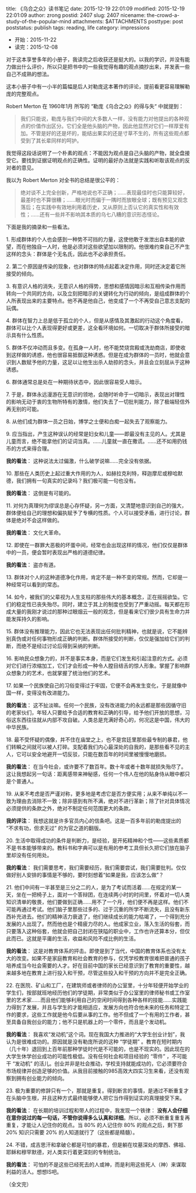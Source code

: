 title: 《乌合之众》读书笔记
date: 2015-12-19 22:01:09
modified: 2015-12-19 22:01:09
author: zrong
postid: 2407
slug: 2407
nicename: the-crowd-a-study-of-the-popular-mind
attachments: $ATTACHMENTS
posttype: post
poststatus: publish
tags: reading, life
category: impressions

- 开始：2015-11-22
- 读完：2015-12-08

对于这本享誉多年的小册子，我读完之后收获还是挺大的。以我的学识，并没有能力做出什么评价，所以只是把书中的一些我觉得有趣的观点摘抄出来，并发表一些自己不成熟的想法。

这本小册子中有一小半的篇幅是后人对勒庞这本著作的评论，提前看更容易理解勒庞的完整观点。

Robert Merton 在 1960年1月 所写的 “勒庞《乌合之众》的得与失“ 中就提到：

> 我们只能说，勒庞与我们中间的大多数人一样，没有能力对他提出的各种观点的价值作出区分。它们全是他头脑的产物，因此他显然对它们一样厚爱有加。不管是好的还是坏的，能结出果实的还是寸草不生的，所有这些观点都受到了其长辈同样的呵护。

我觉得这段话说明了一个朴素的观点：不能因为观点是自己头脑的产物，就全盘接受它。要找到证据证明观点的正确性。证明的最好办法就是实践和听取该观点的反对者的意见。

我以为 Robert Merton 对全书的总结是很公平的：

> 绝对谈不上完全创新，严格地说也不正确；……表现最佳时也只能算较好，最差时也不算很糟；……眼光时而偏于一隅时而放眼全球；既有预见又观念落后；在实践中有效地利用着历史，又从原则上否认它的真实性和有效性；……还有一些并不影响其本质的乌七八糟的意识形态怪论。

<!--more-->

下面是我的摘录和一些看法。

1\. 形成群体的个人也会感到一种势不可挡的力量，这使他敢于发泄出自本能的欲望，而在他独自一人时，他是必须对这些欲望加以限制的。他很难约束自己不产生这样的念头：群体是个无名氏，因此也不必承担责任。

2\. 第二个原因是传染的现象，也对群体的特点起着决定作用，同时还决定着它所接受的倾向。

3\. 有意识人格的消失，无意识人格的得势，思想和感情因暗示和互相传染作用而转向一个共同的方向，以及立刻把暗示的关键转化为行动的倾向，是组成群体的个人所表现出来的主要特点。他不再是他自己，他变成了一个不再受自己意志支配的玩偶。

4\. 群体在智力上总是低于孤立的个人，但是从感情及其激起的行动这个角度看，群体可以比个人表现得更好或更差，这全看环境如何。一切取决于群体所接受的暗示具有什么性质。

5\. 群体不仅冲动而且多变。在孤身一人时，他不能焚烧宫殿或洗劫商店，即使收到这样做的诱惑，他也很容易抵御这种诱惑。但是在成为群体的一员时，他就会意识到人数赋予他的力量，这足以让他生出杀人劫掠的念头，并且会立刻屈从于这种诱惑。

6\. 群体通常总是处在一种期待状态中，因此很容易受人暗示。

7\. 于是，群体永远漫游在无意识的领地，会随时听命于一切暗示，表现出对理性的影响无动于衷的生物所特有的激情，他们失去了一切批判能力，除了极端轻信外再无别的可能。

8\. 从他们成为群体一员之日始，博学之士便和白痴一起失去了观察能力。

9\. 应当指出，产生这种误认的经常是妇女和儿童——即最没有主见的人。尤其是儿童而言，绝不能拿他们的证词当真。……儿童就一直在撒谎。……还不如用扔钱币的方式来得合理。

**我的看法**： 这种说法太过偏激，什么破学说嘛……完全没有依据。

10\. 那些在人类历史上起过重大作用的为人，如赫拉克利特，释迦摩尼或穆哈默德，我们拥有一句真实的记录吗？我们极可能一句也没有。

**我的看法**： 这倒是有可能的。

11\. 对何为真理何为缪误总是心存怀疑，另一方面，又清楚地意识到自己的强大，群体便给自己的理想和偏执赋予了专横的性质。个人可以接受矛盾，进行讨论，群体是绝对不会这样做的。

**我的看法**： 文化大革命。

12\. 即使在一群罪大恶极的坏蛋中间，经常也会出现这样的情况，他们仅仅是群体中的一员，便会暂时表现出严格的道德纪律。

**我的看法**： 盗亦有道。

13\. 群体对个人的这种道德净化作用，肯定不是一种不变的常规。然而，它却是一种经常可以看到的常态。

14\. 如今，被我们的父辈视为人生支柱的那些伟大的基本概念，正在摇摇欲坠。它们的稳定性已丧失殆尽。同时，建立于其上的制度也受到了严重动摇。每天都在形成大量的我刚才说过的那种过眼烟云一般的观念，但是看来它们很少具有生命力并能发挥持久的影响。

15\. 群体没有推理能力，因此它也无法表现出任何批判精神，也就是说，它不能辨别真伪或对任何事物形成正确的判断。群体所接受的判断，仅仅是强加给它们的判断，而绝不是经过讨论后得到采纳的判断。

16\. 影响民众想象力的，并不是事实本身，而是它们发生和引起注意的方式。必须对它们进行浓缩加工，它们才会形成一种令人膛目结舌的惊人形象。掌握了影响群众想象力的艺术，也就掌握了统治他们的艺术。

17\. 如果一个民族使自己的习俗变得过于牢固，它便不会再发生变化，于是就像中国一样，变得没有改进能力。

**我的看法**： 这不扯淡嘛。任何一个民族，没有改进能力的永远都是那些因循守旧的老家伙们，年轻人只要给予合适的教育和正确的引导，给予他们开放的思想，习俗这东西往往就从内部不攻自破。人类总是充满好奇心的，何况这是中国，伟大的中华民族。

18\. 最不受怀疑的偶像，并不住在庙堂之上，也不是宫廷里那些最专制的暴君，他们转瞬之间就可以被人打碎。支配着我们内心最深处的自我的，是那些看不见的主人，它可以安全地避开一切反驳，只能在数百年的时间里被慢慢地磨损。

**我的看法**： 在当今社会，或许要不了数百年。数十年或者十数年就损失殆尽了。这让我想起另一句话：距离感带来神秘感，任何一个伟人在他的贴身侍从眼中都只是个普通人。

19\. 从来不考虑是否严谨对称，更多地是考虑它是否方便实用；从来不单纯以不一致为理由去消除不一致；除非感到有所不满，绝对不进行革新；除了针对具体情况必须提供的条款之外，绝对不制定任何范围更大的条款。

**我的评注**： 我想这就是许多官员内心的信条吧。这是一百多年前的勒庞提出的 “不求有功，但求无过” 的为官之道的翻版。

20\. 生活中取得成功的条件是判断力，是经验，是开拓精神和个性——这些素质都不是书本能够带来的。教科书和字典可以是有用的参考工具但长久把它们放在脑子里却没有任何用处。

**我的看法**： 我们需要思考，我们需要经历，我们需要尝试，我们需要批判。仅仅做好别人安排的事情是不够的，要时刻想着“如果是我，应该怎么做”？

21\. 他们中间有一半甚至是三分之二的人，是为了考试而活着……在规定的某一天，坐在一把椅子上，面对一个答辩团，在连续两小时的时间里，怀着对一切人类知识清单的敬畏，他们要做到正确……用不了一个月，他们便不再是这样。他们不可能再通过考试。他们脑子里那些过多的、过于沉重的所学不断流失，且没有新东西补充进去。他们的精神活力衰退了，他们继续成长的能力枯竭了，一个得到充分发展的人出现了。然而他也是个精疲力尽的人。他成家立业，落入生活的俗套，而只要落入这种俗套，他就会把自己封闭在狭隘的职业中，工作也许还算本分，但仅此而已。这就是平庸的生活，收益和风险不成比例的生活。

**我的看法**： 这是对教育体系的抨击。即使是到了当代，中国的教育体系也没有太大的改变。如果不是家庭教育和社会教育的参与，仅凭学校教育很难把普通的孩子培养成当今社会需要的人才。好在目前中国的家长已经意识到了教育的重要性，越来越多地在教育上进行投入和干预，尽管这些投入和干预的方向并不是完全正确。

22\. 在医院、矿山和工厂，在建筑师或者律师的办公室里，十分年轻便开始学业的学生们，按部就班地经历他们的学徒期，非常类似于办公室里的律师秘书或工作室里的艺术家……而且他们能够利用自己的空闲时间得到各种各样的技能……实践能力得到了发展，并且与学生的才能相适应，发展方向也符合他未来的任务和特定工作的要求，这些工作就是他今后要从事的工作。他不但成了一个有用的工作者，甚至具备自我创业的能力；他不只是机器上的一个零件，而且是个发动机。

**我的看法**： 我喜欢“发动机”这个词。现在我国大力推进的“大学生创业计划”，我认为是很难成功的。原因就是没有勒庞所说的这种 “学徒期” 。教育在短时期内（几十年）退回到上百年前那种学徒时代是不可能的，也是不现实的。因此现在的大学生休学创业成功的可能性极低。没有任何社会和项目经验的  “零件” ，不可能干 “发动机” 的活儿。创业并非是社会推动，学校支持就能成功的，它必须要符合市场规律并创造足够的价值。从我目前接触的985高效大四实习生来看，还没有观察到拥有创业能力的倾向。

23\. 极为重要的修辞只有一个，那就是重复。得到断言的事情，是通过不断重复才在头脑中生根，并且这种方式最终能够使人把它当作得到证实的真理接受下来。

**我的看法**： 在长期的培训过程和带人的过程中，我发现一个铁律： **没有人会仔细在意你说过的每一句话，不管你说得多么认真和详细**。所以，必须不断重复重复再重复，才能让人记住你的观点。当 80% 的人记住你 80% 的观点之后，剩下那 20% 知识只需要 20% 的人知道就行了（这些都是精髓）。

24\. 不错，成吉思汗和拿破仑都是可怕的暴君，但是躺在坟墓深处的摩西、佛祖、耶稣和穆罕默德，对人类实行着更深刻的专制统治。

**我的看法**： 可怕的不是这些已经死去的人或神，而是利用这些死人（神）来谋取利益的活人。想想IS吧。

（全文完）
